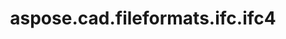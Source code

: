 ﻿---
title: aspose.cad.fileformats.ifc.ifc4
second_title: Aspose.CAD for Python via .NET API References
description: 
type: docs
weight: 10
url: /python-net/aspose.cad.fileformats.ifc.ifc4/
is_root: false
---



